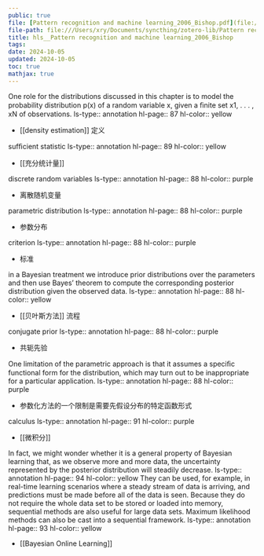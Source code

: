 ```yaml
---
public: true
file: [Pattern recognition and machine learning_2006_Bishop.pdf](file:///Users/xry/Dropbox/zotero-lib/Pattern recognition and machine learning_2006_Bishop.pdf)
file-path: file:///Users/xry/Documents/syncthing/zotero-lib/Pattern recognition and machine learning_2006_Bishop.pdf
title: hls__Pattern recognition and machine learning_2006_Bishop
tags:
date: 2024-10-05
updated: 2024-10-05
toc: true
mathjax: true
---
```


One role for the distributions discussed in this chapter is to model the probability distribution p(x) of a random variable x, given a ﬁnite set x1, . . . , xN of observations.
ls-type:: annotation
hl-page:: 87
hl-color:: yellow
  + [[density estimation]] 定义

sufﬁcient statistic
ls-type:: annotation
hl-page:: 89
hl-color:: yellow
  + [[充分统计量]]

discrete random variables
ls-type:: annotation
hl-page:: 88
hl-color:: purple
  + 离散随机变量

parametric distribution
ls-type:: annotation
hl-page:: 88
hl-color:: purple
  + 参数分布

criterion
ls-type:: annotation
hl-page:: 88
hl-color:: purple
  + 标准

in a Bayesian treatment we introduce prior distributions over the parameters and then use Bayes’ theorem to compute the corresponding posterior distribution given the observed data.
ls-type:: annotation
hl-page:: 88
hl-color:: yellow
  + [[贝叶斯方法]] 流程

conjugate prior
ls-type:: annotation
hl-page:: 88
hl-color:: purple
  + 共轭先验

One limitation of the parametric approach is that it assumes a speciﬁc functional form for the distribution, which may turn out to be inappropriate for a particular application.
ls-type:: annotation
hl-page:: 88
hl-color:: purple
  + 参数化方法的一个限制是需要先假设分布的特定函数形式

calculus
ls-type:: annotation
hl-page:: 91
hl-color:: purple
  + [[微积分]]

In fact, we might wonder whether it is a general property of Bayesian learning that, as we observe more and more data, the uncertainty represented by the posterior distribution will steadily decrease.
ls-type:: annotation
hl-page:: 94
hl-color:: yellow
They can be used, for example, in real-time learning scenarios where a steady stream of data is arriving, and predictions must be made before all of the data is seen. Because they do not require the whole data set to be stored or loaded into memory, sequential methods are also useful for large data sets. Maximum likelihood methods can also be cast into a sequential framework.
ls-type:: annotation
hl-page:: 93
hl-color:: yellow
  + [[Bayesian Online Learning]]
